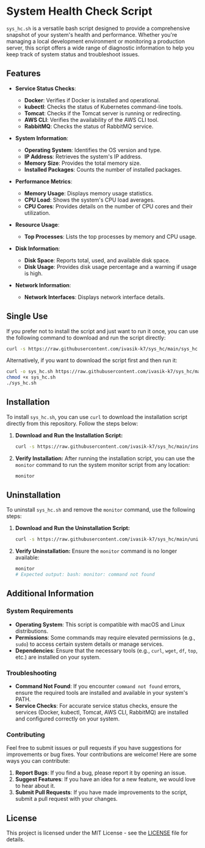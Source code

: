 # System Health Check Script

`sys_hc.sh` is a versatile bash script designed to provide a comprehensive snapshot of your system's health and performance. Whether you're managing a local development environment or monitoring a production server, this script offers a wide range of diagnostic information to help you keep track of system status and troubleshoot issues.

## Features

- **Service Status Checks**:

  - **Docker**: Verifies if Docker is installed and operational.
  - **kubectl**: Checks the status of Kubernetes command-line tools.
  - **Tomcat**: Checks if the Tomcat server is running or redirecting.
  - **AWS CLI**: Verifies the availability of the AWS CLI tool.
  - **RabbitMQ**: Checks the status of RabbitMQ service.

- **System Information**:

  - **Operating System**: Identifies the OS version and type.
  - **IP Address**: Retrieves the system's IP address.
  - **Memory Size**: Provides the total memory size.
  - **Installed Packages**: Counts the number of installed packages.

- **Performance Metrics**:

  - **Memory Usage**: Displays memory usage statistics.
  - **CPU Load**: Shows the system's CPU load averages.
  - **CPU Cores**: Provides details on the number of CPU cores and their utilization.

- **Resource Usage**:

  - **Top Processes**: Lists the top processes by memory and CPU usage.

- **Disk Information**:

  - **Disk Space**: Reports total, used, and available disk space.
  - **Disk Usage**: Provides disk usage percentage and a warning if usage is high.

- **Network Information**:
  - **Network Interfaces**: Displays network interface details.

## Single Use

If you prefer not to install the script and just want to run it once, you can use the following command to download and run the script directly:

```bash
curl -s https://raw.githubusercontent.com/ivasik-k7/sys_hc/main/sys_hc.sh | bash
```

Alternatively, if you want to download the script first and then run it:

```bash
curl -o sys_hc.sh https://raw.githubusercontent.com/ivasik-k7/sys_hc/main/sys_hc.sh
chmod +x sys_hc.sh
./sys_hc.sh
```

## Installation

To install `sys_hc.sh`, you can use `curl` to download the installation script directly from this repository. Follow the steps below:

1. **Download and Run the Installation Script:**

   ```bash
   curl -s https://raw.githubusercontent.com/ivasik-k7/sys_hc/main/install.sh | bash
   ```

2. **Verify Installation:**
   After running the installation script, you can use the `monitor` command to run the system monitor script from any location:
   ```bash
   monitor
   ```

## Uninstallation

To uninstall `sys_hc.sh` and remove the `monitor` command, use the following steps:

1. **Download and Run the Uninstallation Script:**

   ```bash
   curl -s https://raw.githubusercontent.com/ivasik-k7/sys_hc/main/uninstall.sh | bash
   ```

2. **Verify Uninstallation:**
   Ensure the `monitor` command is no longer available:
   ```bash
   monitor
   # Expected output: bash: monitor: command not found
   ```

## Additional Information

### System Requirements

- **Operating System**: This script is compatible with macOS and Linux distributions.
- **Permissions**: Some commands may require elevated permissions (e.g., `sudo`) to access certain system details or manage services.
- **Dependencies**: Ensure that the necessary tools (e.g., `curl`, `wget`, `df`, `top`, etc.) are installed on your system.

### Troubleshooting

- **Command Not Found**: If you encounter `command not found` errors, ensure the required tools are installed and available in your system's PATH.
- **Service Checks**: For accurate service status checks, ensure the services (Docker, kubectl, Tomcat, AWS CLI, RabbitMQ) are installed and configured correctly on your system.

### Contributing

Feel free to submit issues or pull requests if you have suggestions for improvements or bug fixes. Your contributions are welcome! Here are some ways you can contribute:

1. **Report Bugs**: If you find a bug, please report it by opening an issue.
2. **Suggest Features**: If you have an idea for a new feature, we would love to hear about it.
3. **Submit Pull Requests**: If you have made improvements to the script, submit a pull request with your changes.

## License

This project is licensed under the MIT License - see the [LICENSE](LICENSE) file for details.
